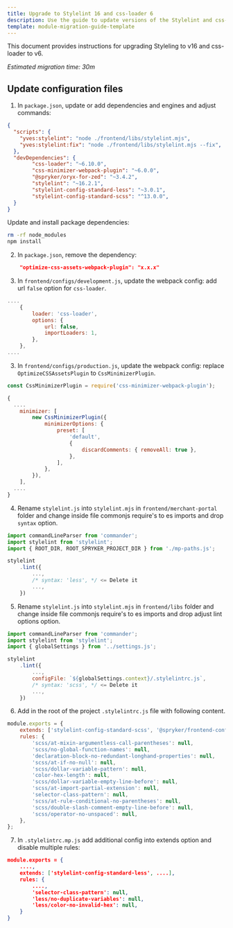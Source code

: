 ```yaml
---
title: Upgrade to Stylelint 16 and css-loader 6
description: Use the guide to update versions of the Stylelint and css-loader.
template: module-migration-guide-template
---
```


This document provides instructions for upgrading Styleling to v16 and css-loader to v6.

*Estimated migration time: 30m*

## Update configuration files

1. In `package.json`, update or add dependencies and engines and adjust commands:

```json
{
  "scripts": {
    "yves:stylelint": "node ./frontend/libs/stylelint.mjs",
    "yves:stylelint:fix": "node ./frontend/libs/stylelint.mjs --fix",
  },
  "devDependencies": {
        "css-loader": "~6.10.0",
        "css-minimizer-webpack-plugin": "~6.0.0",
        "@spryker/oryx-for-zed": "~3.4.2",
        "stylelint": "~16.2.1",
        "stylelint-config-standard-less": "~3.0.1",
        "stylelint-config-standard-scss": "^13.0.0",
  }
}
```

Update and install package dependencies:

```bash
rm -rf node_modules
npm install
```

2. In `package.json`, remove the dependency:

```json
    "optimize-css-assets-webpack-plugin": "x.x.x"
```

3. In `frontend/configs/development.js`, update the webpack config: add url `false` option for `css-loader`.

```js
....
    {
        loader: 'css-loader',
        options: {
            url: false,
            importLoaders: 1,
        },
    },
....
```

3. In `frontend/configs/production.js`, update the webpack config: replace `OptimizeCSSAssetsPlugin` to `CssMinimizerPlugin`.

```js
const CssMinimizerPlugin = require('css-minimizer-webpack-plugin');

{
  ....
    minimizer: [
        new CssMinimizerPlugin({
            minimizerOptions: {
                preset: [
                    'default',
                    {
                        discardComments: { removeAll: true },
                    },
                ],
            },
        }),
    ],
  ....
}
```

4. Rename `stylelint.js` into `stylelint.mjs` in `frontend/merchant-portal` folder and change inside file commonjs require's to es imports and drop `syntax` option.

```js
import commandLineParser from 'commander';
import stylelint from 'stylelint';
import { ROOT_DIR, ROOT_SPRYKER_PROJECT_DIR } from './mp-paths.js';

stylelint
    .lint({
        ...,
        /* syntax: 'less', */ <= Delete it
        ...,
    })
```

5. Rename `stylelint.js` into `stylelint.mjs` in `frontend/libs` folder and change inside file commonjs require's to es imports and drop adjust lint options option.

```js
import commandLineParser from 'commander';
import stylelint from 'stylelint';
import { globalSettings } from '../settings.js';

stylelint
    .lint({
        ...,
        configFile: `${globalSettings.context}/.stylelintrc.js`,
        /* syntax: 'scss', */ <= Delete it
        ...,
    })
```

6. Add in the root of the project `.stylelintrc.js` file with following content.

```js
module.exports = {
    extends: ['stylelint-config-standard-scss', '@spryker/frontend-config.stylelint/.stylelintrc.json'],
    rules: {
        'scss/at-mixin-argumentless-call-parentheses': null,
        'scss/no-global-function-names': null,
        'declaration-block-no-redundant-longhand-properties': null,
        'scss/at-if-no-null': null,
        'scss/dollar-variable-pattern': null,
        'color-hex-length': null,
        'scss/dollar-variable-empty-line-before': null,
        'scss/at-import-partial-extension': null,
        'selector-class-pattern': null,
        'scss/at-rule-conditional-no-parentheses': null,
        'scss/double-slash-comment-empty-line-before': null,
        'scss/operator-no-unspaced': null,
    },
};
```

7. In `.stylelintrc.mp.js` add additional config into extends option and disable multiple rules:

```json
module.exports = {
    ....,
    extends: ['stylelint-config-standard-less', ....],
    rules: {
        ....,
        'selector-class-pattern': null,
        'less/no-duplicate-variables': null,
        'less/color-no-invalid-hex': null,
    }
}
```